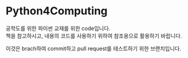 # Python4Computing

공학도를 위한 파이썬 교재를 위한 code입니다.   
책을 참고하시고, 내용의 코드를 사용하기 위하여 참조용으로 활용하기 바랍니다.   

이것은 brach하여 commit하고 pull request를 테스트하기 위한 브랜치입니다. 
